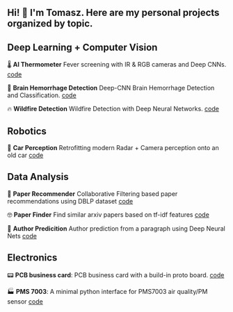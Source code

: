## Hi! 👋 I'm Tomasz. Here are my personal projects organized by topic.

## Deep Learning + Computer Vision 

🌡️ __AI Thermometer__ Fever screening with IR & RGB cameras and Deep CNNs. [code](https://github.com/tomek-l/ai-thermometer)

🧠 __Brain Hemorrhage Detection__ Deep-CNN Brain Hemorrhage Detection and Classification. [code](https://github.com/tomek-l/brain-hemorrhage-detection)

🔥 __Wildfire Detection__ Wildfire Detection with Deep Neural Networks. [code](https://github.com/tomek-l/fire-detect-nn)

## Robotics
🚗 __Car Perception__  Retrofitting modern Radar + Camera perception onto an old car  [code](https://github.com/tomek-l/car)

## Data Analysis

📄 __Paper Recommender__ Collaborative Filtering based paper recommendations using DBLP dataset [code](https://github.com/tomek-l/paper-recommender)

🤓 __Paper Finder__ Find similar arxiv papers based on tf-idf features [code](https://github.com/tomek-l/paper-finder)

📝 __Author Predicition__ Author prediction from a paragraph using Deep Neural Nets [code](https://github.com/tomek-l/author-predictor) 

<!-- ## IoT
__Come Say Hi 👋__  -->


## Electronics
📟 __PCB business card__: PCB business card with a build-in proto board. [code](https://github.com/tomek-l/pcb-busness-card)

🏭 __PMS 7003__: A minimal python interface for PMS7003 air quality/PM sensor [code](https://github.com/tomek-l/pms7003)

<!-- ## Mechanical 🦾 -->
